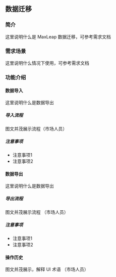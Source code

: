 ## 数据迁移

### 简介
这里说明什么是 MaxLeap 数据迁移，可参考需求文档
### 需求场景
这里说明什么情况下使用，可参考需求文档

### 功能介绍
#### 数据导入
这里说明什么是数据导出

##### 导入流程
图文并茂展示流程（市场人员）

##### 注意事项
* 注意事项1
* 注意事项2

#### 数据导出
这里说明什么是数据导出

##### 导出流程
图文并茂展示流程 （市场人员）

##### 注意事项
* 注意事项1
* 注意事项2

#### 操作历史
图文并茂展示，解释 UI 术语 （市场人员）

